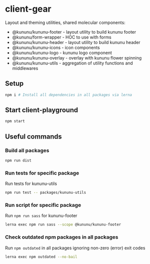 # client-gear
Layout and theming utilities, shared molecular components:
- @kununu/kununu-footer - layout utility to build kununu footer
- @kununu/form-wrapper - HOC to use with forms
- @kununu/kununu-header - layout utility to build kununu header
- @kununu/kununu-icons - icon components
- @kununu/kununu-logo - kununu logo component
- @kununu/kununu-overlay - overlay with kununu flower spinning
- @kununu/kununu-utils - aggregation of utility functions and middlewares

## Setup
```sh
npm i # Install all dependencies in all packages via lerna
```

## Start client-playground
```sh
npm start
```

## Useful commands
### Build all packages
```sh
npm run dist
```

### Run tests for specific package
Run tests for kununu-utils
```sh
npm run test -- packages/kununu-utils
```

### Run script for specific package
Run `npm run sass` for kununu-footer
```sh
lerna exec npm run sass --scope @kununu/kununu-footer
```

### Check outdated npm packages in all packages
Run `npm outdated` in all packages ignoring non-zero (error) exit codes
```sh
lerna exec npm outdated --no-bail
```
